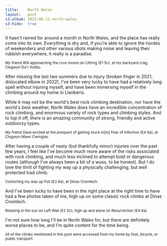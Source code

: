 ```yaml
---
title:    North Wales
layout:   post
s3-album: 2023-06-11-north-wales
s3-hide:  true
---
```


It hasn't rained for around a month in North Wales, and the place has really
come into its own. Everything is dry and, if you're able to ignore the hordes
of weekenders and other various idiots making noise and leaving their rubbish
everywhere, it really is a paradise.

<div class="s3-strip" images="1.jpg"> </div> <sup>My friend Will approaching
the crux moves on Llithrig (E1 5c), at my backyard crag, Clogwyn Du'r
Arddu.</sup>

After missing the last two summers due to injury (broken finger in 2021,
dislocated elbow in 2022), I've been very lucky to have had a relatively long
spell without injuring myself, and have been immersing myself in the climbing
around my home in Llanberis.

While it may not be the world's best rock climbing destination, nor have the
world's best weather, North Wales does have an incredible concentration of
rock climbing, and enormous variety of rock types and climbing styles. And to
top it off, there is an amazing community of strong, friendly and active
outdoorsy types.

<div class="s3-strip" images="2.jpg"> </div> <sup>My friend Dave excited at
the prospect of getting stuck in[to] Fear of Infection (E4 6a), at Clogwyn Mawr
Cwmglas.</sup>

After having a couple of nasty (but thankfully minor) injuries over the past
few years, I feel like I've become much more aware of the risks associated
with rock climbing, and much less inclined to attempt bold or dangerous
routes (although I've always been a bit of a wuss, to be honest). But I do
love the thrill of fighting my way up a physically challenging, but well
protected trad climb.

<div class="s3-strip" images="3.jpg"> </div> <sup>Contorting my way up Foil
(E3 6a), at Dinas Cromlech.</sup>

And I've been lucky to have been in the right place at the right time to have
had a few photos taken of me, high up on some classic rock climbs at Dinas
Cromlech.

<div class="s3-strip" images="4.jpg;5.jpg"> </div> <sup>Relaxing in the sun on
Left Wall (E2 5c); high up and alone on Resurrection (E4 6a).</sup>

I'm not sure how long I'll be in North Wales for, but there are definitely
worse places to be, and I'm quite content for the time being.

<sup>All of the climbs mentioned in this post were accessed from my
home by foot, bicycle, or public transport.</sup>
